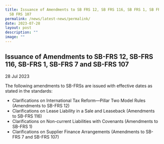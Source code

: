 ```yaml
---
title: Issuance of Amendments to SB FRS 12, SB FRS 116, SB FRS 1, SB FRS 7 and
  SB FRS 107
permalink: /news/latest-news/permalink/
date: 2023-07-28
layout: post
description: ""
image: ""
---
```

Issuance of Amendments to SB-FRS 12, SB-FRS 116, SB-FRS 1, SB-FRS 7 and SB-FRS 107
--------------------------------


28 Jul 2023

The following amendments to SB-FRSs are issued with effective dates as stated in the standards:
* Clarifications on International Tax Reform—Pillar Two Model Rules (Amendments to SB-FRS 12)
* Clarifications on Lease Liability in a Sale and Leaseback (Amendments to SB-FRS 116) 
* Clarifications on Non-current Liabilities with Covenants (Amendments to SB-FRS 1) 
* Clarifications on Supplier Finance Arrangements (Amendments to SB-FRS 7 and SB-FRS 107)